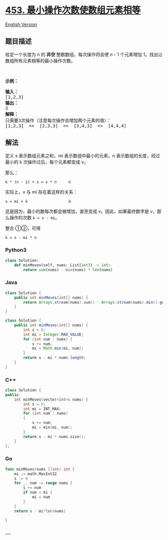 # [453. 最小操作次数使数组元素相等](https://leetcode-cn.com/problems/minimum-moves-to-equal-array-elements)

[English Version](/solution/0400-0499/0453.Minimum%20Moves%20to%20Equal%20Array%20Elements/README_EN.md)

## 题目描述

<!-- 这里写题目描述 -->

<p>给定一个长度为 <em>n</em> 的 <strong>非空 </strong>整数数组，每次操作将会使 <em>n</em> - 1 个元素增加 1。找出让数组所有元素相等的最小操作次数。</p>

<p> </p>

<p><strong>示例：</strong></p>

<pre>
<strong>输入：</strong>
[1,2,3]
<strong>输出：</strong>
3
<strong>解释：</strong>
只需要3次操作（注意每次操作会增加两个元素的值）：
[1,2,3]  =>  [2,3,3]  =>  [3,4,3]  =>  [4,4,4]
</pre>

## 解法

<!-- 这里可写通用的实现逻辑 -->

定义 s 表示数组元素之和，mi 表示数组中最小的元素，n 表示数组的长度，经过最小的 k 次操作过后，每个元素都变成 v。

那么：

```
k * (n - 1) + s = v * n     ①
```

实际上，v 与 mi 存在着这样的关系：

```
v = mi + k                  ②
```

这是因为，最小的数每次都会被增加，直至变成 v。因此，如果最终数字是 v，那么操作的次数 `k = v - mi`。

整合 ①②，可得

```
k = s - mi * n
```

<!-- tabs:start -->

### **Python3**

<!-- 这里可写当前语言的特殊实现逻辑 -->

```python
class Solution:
    def minMoves(self, nums: List[int]) -> int:
        return sum(nums) - min(nums) * len(nums)
```

### **Java**

<!-- 这里可写当前语言的特殊实现逻辑 -->

```java
class Solution {
    public int minMoves(int[] nums) {
        return Arrays.stream(nums).sum() - Arrays.stream(nums).min().getAsInt() * nums.length;
    }
}
```

```java
class Solution {
    public int minMoves(int[] nums) {
        int s = 0;
        int mi = Integer.MAX_VALUE;
        for (int num : nums) {
            s += num;
            mi = Math.min(mi, num);
        }
        return s - mi * nums.length;
    }
}
```

### **C++**

```cpp
class Solution {
public:
    int minMoves(vector<int>& nums) {
        int s = 0;
        int mi = INT_MAX;
        for (int num : nums)
        {
            s += num;
            mi = min(mi, num);
        }
        return s - mi * nums.size();
    }
};
```

### **Go**

```go
func minMoves(nums []int) int {
	mi := math.MaxInt32
	s := 0
	for _, num := range nums {
		s += num
		if num < mi {
			mi = num
		}
	}
	return s - mi*len(nums)

}
```

### **...**

```

```

<!-- tabs:end -->
